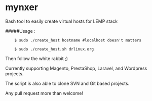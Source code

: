 mynxer
======

Bash tool to easily create virtual hosts for LEMP stack


#####Usage :

        $ sudo ./create_host hostname #localhost doesn't matters

        $ sudo ./create_host.sh drlinux.org
        

Then follow the white rabbit ;)

Currently supporting Magento, PrestaShop, Laravel, and Wordpress projects.

The script is also able to clone SVN and Git based projects.

Any pull request more than welcome!

